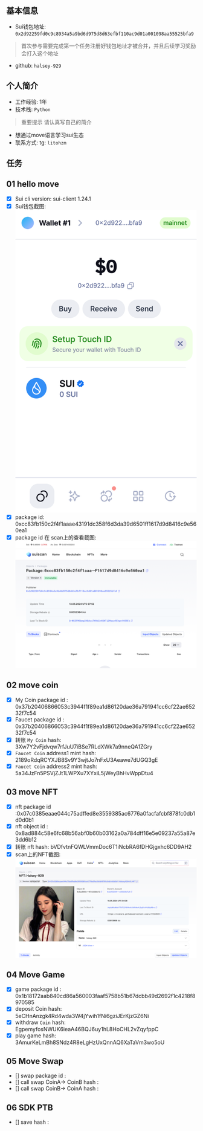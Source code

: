 ## 基本信息
- Sui钱包地址: `0x2d92259fd0c9c8934a5a9bd6d975d8d63efbf110ac9d01a001098aa55525bfa9`
> 首次参与需要完成第一个任务注册好钱包地址才被合并，并且后续学习奖励会打入这个地址
- github: `halsey-929`

## 个人简介
- 工作经验: 1年
- 技术栈: `Python`
> 重要提示 请认真写自己的简介
- 想通过move语言学习sui生态
- 联系方式: tg: `litohzm` 

## 任务

##   01 hello move  
- [x] Sui cli version: sui-client 1.24.1
- [x] Sui钱包截图: ![Sui钱包截图](image/0.png)
- [x] package id:  0xcc83fb150c2f4f1aaae43191dc358f6d3da39d6501ff1617d9d8416c9e560ea1
- [x] package id 在 scan上的查看截图:![Scan截图](image/1.png)

##   02 move coin
- [x] My Coin package id : 0x37b20406866053c3944f1f89ea1d86120dae36a791941cc6cf22ae65232f7c54
- [x] Faucet package id : 0x37b20406866053c3944f1f89ea1d86120dae36a791941cc6cf22ae65232f7c54
- [x] 转账 `My Coin` hash: 3Xw7Y2vFjdvqw7rfJuU7iBSe7RLdXWk7a9nneQA1ZGry
- [x] `Faucet Coin` address1 mint hash: 2189oRdqRCYXJB8Sv9Y3wjtJo7nFxU3Aeawe7dUGQ3gE
- [x] `Faucet Coin` address2 mint hash: 5a34JzFn5PSVjZJt1LWPXu7XYxiL5jWeyBhHvWppDtu4

##   03 move NFT
- [x] nft package id :0x07c0385eaae044c75adffed8e3559385ac6776a0facfafcbf878fc0db1d0d0b1
- [x] nft object id : 0x8ad884c58e6fc68b56abf0b60b03162a0a784dff16e5e09237a55a87e3dd6b12
- [x] 转账 nft  hash: bVDfvtnFQWLVmmDoc6T1iNcbRA6fDHGjgxhc6DD9AH2
- [x] scan上的NFT截图:![Scan截图](image/3.png)

##   04 Move Game
- [x] game package id : 0x1b18172aab840cd86a560003faaf5758b51b67dcbb49d2692f1c4218f8970585
- [x] deposit Coin hash: 5eCHnAnzgk4Rd4wda3W4jYwih1fNi6gziJErKjzGZ6Ni
- [x] withdraw `Coin` hash: EgpemyfosNWUK6ieaA46BQJ6uy1hL8HoCHL2vZqyfppC
- [x] play game hash: 3AmurKeLmBh8SNdz4R8eLgHzUxQnnAQ6XaTaVm3wo5oU

##   05 Move Swap
- [] swap package id :
- [] call swap CoinA-> CoinB  hash :
- [] call swap CoinB-> CoinA  hash :

##   06 SDK PTB
- [] save hash :
